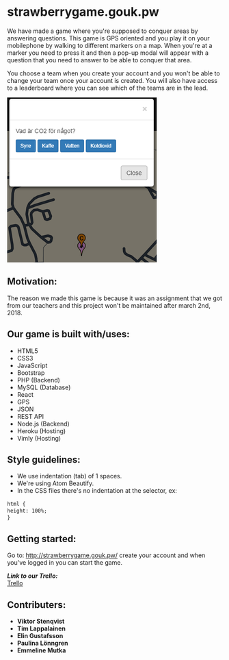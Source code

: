 # strawberrygame.gouk.pw
We have made a game where you're supposed to conquer areas by answering questions. 
This game is GPS oriented and you play it on your mobilephone by walking to different markers on a map. When you're at a marker you need to press it and then a pop-up modal will appear with a question that you need to answer to be able to conquer that area. 

You choose a team when you create your account and you won't be able to change your team once your account is created.
You will also have access to a leaderboard where you can see which of the teams are in the lead.

![picture](img/Question-modal.png)

## Motivation:
The reason we made this game is because it was an assignment that we got from our teachers and this project won't be maintained after march 2nd, 2018.

## Our game is built with/uses: 
- HTML5 
- CSS3 
- JavaScript 
- Bootstrap 
- PHP (Backend)
- MySQL (Database)
- React 
- GPS 
- JSON 
- REST API
- Node.js (Backend)
- Heroku (Hosting)
- Vimly (Hosting)

## Style guidelines:
- We use indentation (tab) of 1 spaces.
- We're using Atom Beautify.
- In the CSS files there's no indentation at the selector, ex:
```
html {
height: 100%;
}
```

## Getting started:
Go to: http://strawberrygame.gouk.pw/ create your account and when you've logged in you can start the game.

**_Link to our Trello:_**
<br>[Trello](https://trello.com/b/dwdiaIEn/strawberry)

## Contributers:
- **Viktor Stenqvist**
- **Tim Lappalainen**
- **Elin Gustafsson**
- **Paulina Lönngren**
- **Emmeline Mutka**
